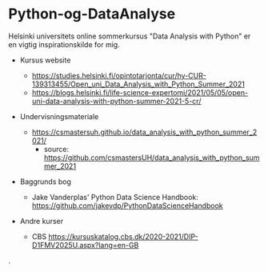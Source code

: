 # Python-og-DataAnalyse

Helsinki universitets online sommerkursus "Data Analysis with Python" er en vigtig inspirationskilde for mig.

* Kursus website
  * <https://studies.helsinki.fi/opintotarjonta/cur/hy-CUR-139313455/Open_uni_Data_Analysis_with_Python_Summer_2021>
  * <https://blogs.helsinki.fi/life-science-expertomi/2021/05/05/open-uni-data-analysis-with-python-summer-2021-5-cr/>
* Undervisningsmateriale
  * <https://csmastersuh.github.io/data_analysis_with_python_summer_2021/>
    * source: <https://github.com/csmastersUH/data_analysis_with_python_summer_2021>
* Baggrunds bog
  * Jake Vanderplas' Python Data Science Handbook: <https://github.com/jakevdp/PythonDataScienceHandbook>

* Andre kurser
  * CBS <https://kursuskatalog.cbs.dk/2020-2021/DIP-D1FMV2025U.aspx?lang=en-GB>

.
